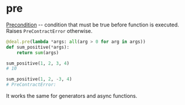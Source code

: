 # pre

[Precondition](https://en.wikipedia.org/wiki/Precondition) -- condition that must be true before function is executed. Raises `PreContractError` otherwise.

```python
@deal.pre(lambda *args: all(arg > 0 for arg in args))
def sum_positive(*args):
    return sum(args)

sum_positive(1, 2, 3, 4)
# 10

sum_positive(1, 2, -3, 4)
# PreContractError:
```

It works the same for generators and async functions.
